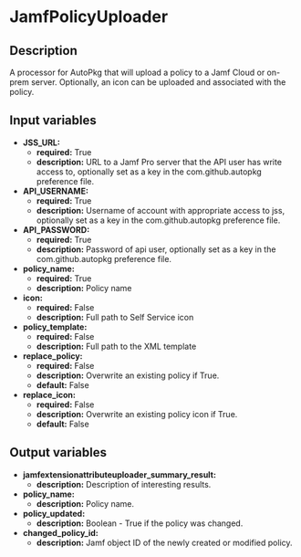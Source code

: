 # JamfPolicyUploader

## Description

A processor for AutoPkg that will upload a policy to a Jamf Cloud or on-prem server. Optionally, an icon can be uploaded and associated with the policy.

## Input variables

- **JSS_URL:**
  - **required:** True
  - **description:** URL to a Jamf Pro server that the API user has write access to, optionally set as a key in the com.github.autopkg preference file.
- **API_USERNAME:**
  - **required:** True
  - **description:** Username of account with appropriate access to jss, optionally set as a key in the com.github.autopkg preference file.
- **API_PASSWORD:**
  - **required:** True
  - **description:** Password of api user, optionally set as a key in the com.github.autopkg preference file.
- **policy_name:**
  - **required:** True
  - **description:** Policy name
- **icon:**
  - **required:** False
  - **description:** Full path to Self Service icon
- **policy_template:**
  - **required:** False
  - **description:** Full path to the XML template
- **replace_policy:**
  - **required:** False
  - **description:** Overwrite an existing policy if True.
  - **default:** False
- **replace_icon:**
  - **required:** False
  - **description:** Overwrite an existing policy icon if True.
  - **default:** False

## Output variables

- **jamfextensionattributeuploader_summary_result:**
  - **description:** Description of interesting results.
- **policy_name:**
  - **description:** Policy name.
- **policy_updated:**
  - **description:** Boolean - True if the policy was changed.
- **changed_policy_id:**
  - **description:** Jamf object ID of the newly created or modified policy.
